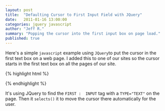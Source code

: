 ```yaml
---
layout: post
title:  "Defaulting Cursor to First Input Field with JQuery"
date:   2011-01-16 13:00:00
categories: jquery javascript
author: "Jeff R."
summary: "Popping the cursor into the first input box on page load."
published: true
---
```


Here's a simple `javascript` example using `JQuery`to put the cursor in the first text box on a web page.  I added this to one of our sites so the cursor starts in the first text box on all the pages of our site.

{% highlight  html %}
<script type="text/javascript">
<!-- //
$document.ready(function()){
$("input[type='text']:first").select();
};}
// -->
</script>
{% endhighlight %}

It's using JQuery to find the `FIRST :  INPUT` tag with a `TYPE="TEXT"` on the page.  Then it `selects()` it to move the cursor there automatically for the user.